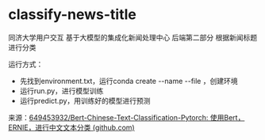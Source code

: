 # classify-news-title

同济大学用户交互 基于大模型的集成化新闻处理中心 后端第二部分 根据新闻标题进行分类

运行方式：

- 先找到environment.txt，运行conda create --name <env> --file <this file>，创建环境
- 运行run.py，进行模型训练
- 运行predict.py，用训练好的模型进行预测



来源：[649453932/Bert-Chinese-Text-Classification-Pytorch: 使用Bert，ERNIE，进行中文文本分类 (github.com)](https://github.com/649453932/Bert-Chinese-Text-Classification-Pytorch) 
